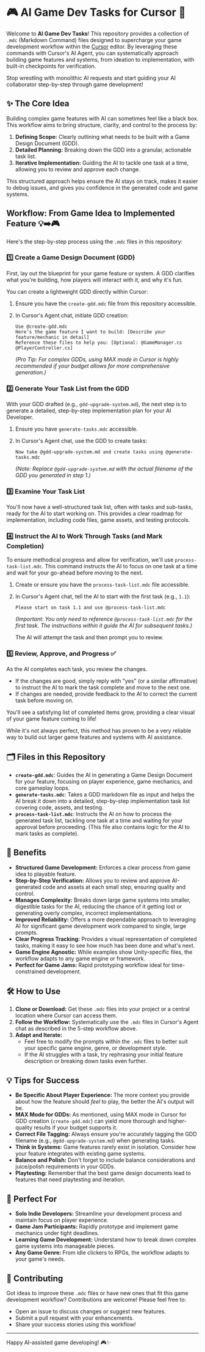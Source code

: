 # 🎮 AI Game Dev Tasks for Cursor 🤖

Welcome to **AI Game Dev Tasks**! This repository provides a collection of `.mdc` (Markdown Command) files designed to supercharge your game development workflow within the [Cursor](https://cursor.sh/) editor. By leveraging these commands with Cursor's AI Agent, you can systematically approach building game features and systems, from ideation to implementation, with built-in checkpoints for verification.

Stop wrestling with monolithic AI requests and start guiding your AI collaborator step-by-step through game development!

## ✨ The Core Idea

Building complex game features with AI can sometimes feel like a black box. This workflow aims to bring structure, clarity, and control to the process by:

1.  **Defining Scope:** Clearly outlining what needs to be built with a Game Design Document (GDD).
2.  **Detailed Planning:** Breaking down the GDD into a granular, actionable task list.
3.  **Iterative Implementation:** Guiding the AI to tackle one task at a time, allowing you to review and approve each change.

This structured approach helps ensure the AI stays on track, makes it easier to debug issues, and gives you confidence in the generated code and game systems.

## Workflow: From Game Idea to Implemented Feature 💡➡️🎮

Here's the step-by-step process using the `.mdc` files in this repository:

### 1️⃣ Create a Game Design Document (GDD)

First, lay out the blueprint for your game feature or system. A GDD clarifies what you're building, how players will interact with it, and why it's fun.

You can create a lightweight GDD directly within Cursor:

1.  Ensure you have the `create-gdd.mdc` file from this repository accessible.
2.  In Cursor's Agent chat, initiate GDD creation:

    ```
    Use @create-gdd.mdc
    Here's the game feature I want to build: [Describe your feature/mechanic in detail]
    Reference these files to help you: [Optional: @GameManager.cs @PlayerController.cs]
    ```
    *(Pro Tip: For complex GDDs, using MAX mode in Cursor is highly recommended if your budget allows for more comprehensive generation.)*

### 2️⃣ Generate Your Task List from the GDD

With your GDD drafted (e.g., `gdd-upgrade-system.md`), the next step is to generate a detailed, step-by-step implementation plan for your AI Developer.

1.  Ensure you have `generate-tasks.mdc` accessible.
2.  In Cursor's Agent chat, use the GDD to create tasks:

    ```
    Now take @gdd-upgrade-system.md and create tasks using @generate-tasks.mdc
    ```
    *(Note: Replace `@gdd-upgrade-system.md` with the actual filename of the GDD you generated in step 1.)*

### 3️⃣ Examine Your Task List

You'll now have a well-structured task list, often with tasks and sub-tasks, ready for the AI to start working on. This provides a clear roadmap for implementation, including code files, game assets, and testing protocols.

### 4️⃣ Instruct the AI to Work Through Tasks (and Mark Completion)

To ensure methodical progress and allow for verification, we'll use `process-task-list.mdc`. This command instructs the AI to focus on one task at a time and wait for your go-ahead before moving to the next.

1.  Create or ensure you have the `process-task-list.mdc` file accessible.
2.  In Cursor's Agent chat, tell the AI to start with the first task (e.g., `1.1`):

    ```
    Please start on task 1.1 and use @process-task-list.mdc
    ```
    *(Important: You only need to reference `@process-task-list.mdc` for the *first* task. The instructions within it guide the AI for subsequent tasks.)*

    The AI will attempt the task and then prompt you to review.

### 5️⃣ Review, Approve, and Progress ✅

As the AI completes each task, you review the changes.
*   If the changes are good, simply reply with "yes" (or a similar affirmative) to instruct the AI to mark the task complete and move to the next one.
*   If changes are needed, provide feedback to the AI to correct the current task before moving on.

You'll see a satisfying list of completed items grow, providing a clear visual of your game feature coming to life!

While it's not always perfect, this method has proven to be a very reliable way to build out larger game features and systems with AI assistance.

## 🗂️ Files in this Repository

*   **`create-gdd.mdc`**: Guides the AI in generating a Game Design Document for your feature, focusing on player experience, game mechanics, and core gameplay loops.
*   **`generate-tasks.mdc`**: Takes a GDD markdown file as input and helps the AI break it down into a detailed, step-by-step implementation task list covering code, assets, and testing.
*   **`process-task-list.mdc`**: Instructs the AI on how to process the generated task list, tackling one task at a time and waiting for your approval before proceeding. (This file also contains logic for the AI to mark tasks as complete).

## 🌟 Benefits

*   **Structured Game Development:** Enforces a clear process from game idea to playable feature.
*   **Step-by-Step Verification:** Allows you to review and approve AI-generated code and assets at each small step, ensuring quality and control.
*   **Manages Complexity:** Breaks down large game systems into smaller, digestible tasks for the AI, reducing the chance of it getting lost or generating overly complex, incorrect implementations.
*   **Improved Reliability:** Offers a more dependable approach to leveraging AI for significant game development work compared to single, large prompts.
*   **Clear Progress Tracking:** Provides a visual representation of completed tasks, making it easy to see how much has been done and what's next.
*   **Game Engine Agnostic:** While examples show Unity-specific files, the workflow adapts to any game engine or framework.
*   **Perfect for Game Jams:** Rapid prototyping workflow ideal for time-constrained development.

## 🛠️ How to Use

1.  **Clone or Download:** Get these `.mdc` files into your project or a central location where Cursor can access them.
2.  **Follow the Workflow:** Systematically use the `.mdc` files in Cursor's Agent chat as described in the 5-step workflow above.
3.  **Adapt and Iterate:**
    *   Feel free to modify the prompts within the `.mdc` files to better suit your specific game engine, genre, or development style.
    *   If the AI struggles with a task, try rephrasing your initial feature description or breaking down tasks even further.

## 💡 Tips for Success

*   **Be Specific About Player Experience:** The more context you provide about how the feature should *feel* to play, the better the AI's output will be.
*   **MAX Mode for GDDs:** As mentioned, using MAX mode in Cursor for GDD creation (`create-gdd.mdc`) can yield more thorough and higher-quality results if your budget supports it.
*   **Correct File Tagging:** Always ensure you're accurately tagging the GDD filename (e.g., `@gdd-upgrade-system.md`) when generating tasks.
*   **Think in Systems:** Game features rarely exist in isolation. Consider how your feature integrates with existing game systems.
*   **Balance and Polish:** Don't forget to include balance considerations and juice/polish requirements in your GDDs.
*   **Playtesting:** Remember that the best game design documents lead to features that need playtesting and iteration.

## 🎯 Perfect For

*   **Solo Indie Developers:** Streamline your development process and maintain focus on player experience.
*   **Game Jam Participants:** Rapidly prototype and implement game mechanics under tight deadlines.
*   **Learning Game Development:** Understand how to break down complex game systems into manageable pieces.
*   **Any Game Genre:** From idle clickers to RPGs, the workflow adapts to your game's needs.

## 🤝 Contributing

Got ideas to improve these `.mdc` files or have new ones that fit this game development workflow? Contributions are welcome!
Please feel free to:
*   Open an issue to discuss changes or suggest new features.
*   Submit a pull request with your enhancements.
*   Share your success stories using this workflow!

---

Happy AI-assisted game developing! 🎮✨
